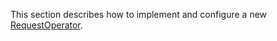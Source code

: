 This section describes how to implement and configure a new [RequestOperator](../blob/develop/src/main/java/org/n52/iceland/request/operator/RequestOperator.java).